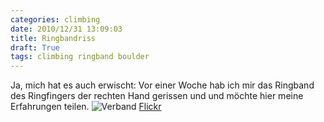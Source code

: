```yaml
---
categories: climbing
date: 2010/12/31 13:09:03
title: Ringbandriss 
draft: True
tags: climbing ringband boulder
---
```

Ja, mich hat es auch erwischt: Vor einer Woche hab ich mir das Ringband des Ringfingers der rechten Hand gerissen und
und möchte hier meine Erfahrungen teilen.
![Verband](http://farm6.static.flickr.com/5088/5285157692_9f48b78c6a_m.jpg "Verband")
[Flickr](http://www.flickr.com/photos/14257612@N02/5285157692/)

